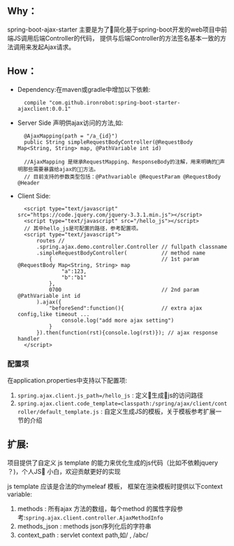 
## Why：

spring-boot-ajax-starter 主要是为了简化基于spring-boot开发的web项目中前端JS调用后端Controller的代码，
提供与后端Controller的方法签名基本一致的方法调用来发起Ajax请求。


## How：

- Dependency:在maven或gradle中增加以下依赖:

        compile "com.github.ironrobot:spring-boot-starter-ajaxclient:0.0.1"
- Server Side 声明供ajax访问的方法,如:

        @AjaxMapping(path = "/a_{id}")
        public String simpleRequestBodyController(@RequestBody Map<String, String> map, @PathVariable int id)

        //AjaxMapping 是继承RequestMapping、ResponseBody的注解，用来明确的声明那些需要暴露给ajax的方法。
        // 目前支持的参数类型包括：@Pathvariable @RequestParam @RequestBody @Header
- Client Side:

        <script type="text/javascript" src="https://code.jquery.com/jquery-3.3.1.min.js"></script>
        <script type="text/javascript" src="/hello_js"></script>
        // 其中hello_js是可配置的路径，参考配置项。
        <script type="text/javascript">
            routes // 
            .spring.ajax.demo.controller.Controller // fullpath classname
            .simpleRequestBodyController(           // method name
                {                                   // 1st param @RequestBody Map<String, String> map
                    "a":123,
                    "b":"b1"
                },
                0700                                // 2nd param @PathVariable int id
            ).ajax({
                "beforeSend":function(){            // extra ajax config,like timeout ...
                    console.log("add more ajax setting")
                }
            }).then(function(rst){console.log(rst)}); // ajax response handler
        </script>

### 配置项

在application.properties中支持以下配置项:
1. `spring.ajax.client.js_path=/hello_js` : 定义生成js的访问路径
2. `spring.ajax.client.code_template=classpath:/spring/ajax/client/controller/default_template.js` : 自定义生成JS的模板，关于模板参考扩展一节的介绍

## 扩展:

项目提供了自定义 js template 的能力来优化生成的js代码（比如不依赖jquery ？)，个人JS 小白，欢迎贡献更好的实现

js template 应该是合法的thymeleaf 模板， 框架在渲染模板时提供以下context variable:

1. methods : 所有ajax 方法的数组，每个method 的属性字段参考:`spring.ajax.client.controller.AjaxMethodInfo`
2. methods_json : methods json序列化后的字符串
3. context_path : servlet context path,如/ , /abc/
